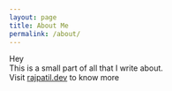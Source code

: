 ```yaml
---
layout: page
title: About Me
permalink: /about/
---
```


Hey  
This is a small part of all that I write about.  
Visit [rajpatil.dev](rajpatil.dev) to know more
